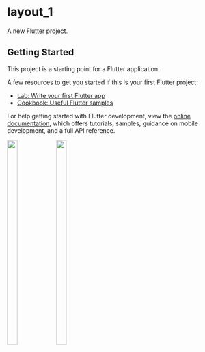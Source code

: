 # layout_1

A new Flutter project.

## Getting Started

This project is a starting point for a Flutter application.

A few resources to get you started if this is your first Flutter project:

- [Lab: Write your first Flutter app](https://docs.flutter.dev/get-started/codelab)
- [Cookbook: Useful Flutter samples](https://docs.flutter.dev/cookbook)

For help getting started with Flutter development, view the
[online documentation](https://docs.flutter.dev/), which offers tutorials,
samples, guidance on mobile development, and a full API reference.
<p>
  <img src = "https://user-images.githubusercontent.com/114208600/218410842-32ebea55-6f8f-4c0d-b814-6d9a15229332.png" width=22% height=35%>
  <img src = "https://user-images.githubusercontent.com/114208600/218410999-8b750ec2-ae2d-41ac-9fac-f9988e7569bb.png" width=22% height=35%>
   
</p>





